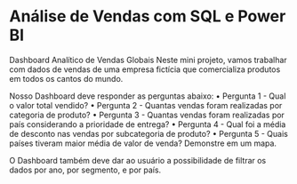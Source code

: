 # Análise de Vendas com SQL e Power BI  

Dashboard Analítico de Vendas Globais
Neste mini projeto, vamos trabalhar com dados de vendas de uma empresa fictícia que comercializa produtos em todos os cantos do mundo.

Nosso Dashboard deve responder as perguntas abaixo:
• Pergunta 1 - Qual o valor total vendido?
• Pergunta 2 - Quantas vendas foram realizadas por categoria de produto?
• Pergunta 3 - Quantas vendas foram realizadas por país considerando a prioridade de entrega?
• Pergunta 4 - Qual foi a média de desconto nas vendas por subcategoria de produto?
• Pergunta 5 - Quais países tiveram maior média de valor de venda? Demonstre em um mapa.

O Dashboard também deve dar ao usuário a possibilidade de filtrar os dados por ano, por segmento, e por país.
